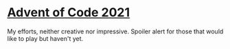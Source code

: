 # [Advent of Code 2021](https://adventofcode.com/2021)
My efforts, neither creative nor impressive. Spoiler alert for those that would like to play but haven't yet.
